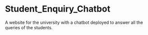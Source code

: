 # Student_Enquiry_Chatbot
A website for the university with a chatbot deployed to answer all the queries of the students.
